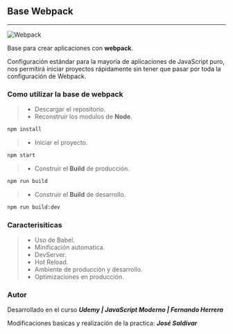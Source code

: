 ## Base Webpack

---

![Webpack](https://res.cloudinary.com/dlbfrbl8h/image/upload/v1601949794/webpack_nytfay.png "Webpack")

Base para crear aplicaciones con **webpack**.

Configuración estándar para la mayoría de aplicaciones de JavaScript puro, nos permitirá iniciar proyectos rápidamente sin tener que pasar por toda la configuración de Webpack.

### Como utilizar la base de webpack

> -   Descargar el repositorio.
> -   Reconstruir los modulos de **Node**.

```sh
npm install
```

> -   Iniciar el proyecto.

```sh
npm start
```

> -   Construir el **Build** de producción.

```sh
npm run build
```

> -   Construir el **Build** de desarrollo.

```sh
npm run build:dev
```

### **Caracterisiticas**

> -   Uso de Babel.
> -   Minificación automatica.
> -   DevServer.
> -   Hot Reload.
> -   Ambiente de producción y desarrollo.
> -   Optimizaciones en producción.

### Autor

Desarrollado en el curso _**Udemy | JavaScript Moderno | Fernando Herrera**_

Modificaciones basicas y realización de la practica: _**José Saldivar**_
